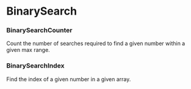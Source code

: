 # BinarySearch

### BinarySearchCounter

Count the number of searches required to find a given number within a given max range.

### BinarySearchIndex

Find the index of a given number in a given array.